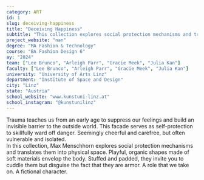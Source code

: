 ```yaml
---
category: ART
id: 1
slug: deceiving-happiness
title: "Deceiving Happiness"
subtitle: "This collection explores social protection mechanisms and translates them into physical space. "
project_website: "nan"
degree: "MA Fashion & Technology"
course: "BA Fashion Design 6"
ay: "2024"
team: ["Lee Brunco", "Arleigh Parr", "Gracie Meek", "Julia Kan"]
faculty: ["Lee Brunco", "Arleigh Parr", "Gracie Meek", "Julia Kan"]
university: "University of Arts Linz"
department: "Institute of Space and Design"
city: "Linz"
state: "Austria"
school_website: "www.kunstuni-linz.at"
school_instagram: "@kunstunilinz"
---
```


Trauma teaches us from an early age to suppress our feelings and build an invisible barrier to the outside world. This facade serves as self-protection to skillfully ward off danger. Seemingly cheerful and carefree, but often vulnerable and isolated.  
In this collection, Max Menschhorn explores social protection mechanisms and translates them into physical space.  Playful, organic shapes made of soft materials envelop the body. Stuffed and padded, they invite you to cuddle them but disguise the fact that they are armor. A role that we take on. A fictional character.
